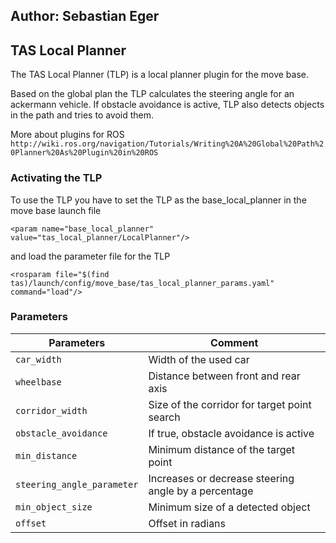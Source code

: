 Author: Sebastian Eger
----------------------------------

## TAS Local Planner
The TAS Local Planner (TLP) is a local planner plugin for the move base.

Based on the global plan the TLP calculates the steering angle for an ackermann vehicle.
If obstacle avoidance is active, TLP also detects objects in the path and tries to avoid them.

More about plugins for ROS
`http://wiki.ros.org/navigation/Tutorials/Writing%20A%20Global%20Path%20Planner%20As%20Plugin%20in%20ROS`


### Activating the TLP
To use the TLP you have to set the TLP as the base_local_planner in the move base launch file

`<param name="base_local_planner" value="tas_local_planner/LocalPlanner"/>`

and load the parameter file for the TLP

`<rosparam file="$(find tas)/launch/config/move_base/tas_local_planner_params.yaml" command="load"/>`

### Parameters
 Parameters		     	  	          | Comment       								|
| ------------------------------------|-----------------------------------------------------------------------	|
| `car_width`	                 	  | Width of the used car 	| 
| `wheelbase`                         | Distance between front and rear axis		|
| `corridor_width`                    | Size of the corridor for target point search	|
| `obstacle_avoidance`                | If true, obstacle avoidance is active|
| `min_distance`                      | Minimum distance of the target point|
| `steering_angle_parameter`          | Increases or decrease steering angle by a percentage		|
| `min_object_size`			          | Minimum size of a detected object|
| `offset`				              | Offset in radians		|



 


